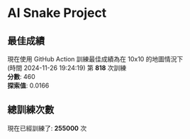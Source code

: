 
# AI Snake Project

## **最佳成績**
現在使用 GitHub Action 訓練最佳成績為在 10x10 的地圖情況下  
(時間 2024-11-26 19:24:19) 第 **818** 次訓練  
**分數**: 460  
**探索值**: 0.0166

## 總訓練次數
現在已經訓練了: **255000** 次
